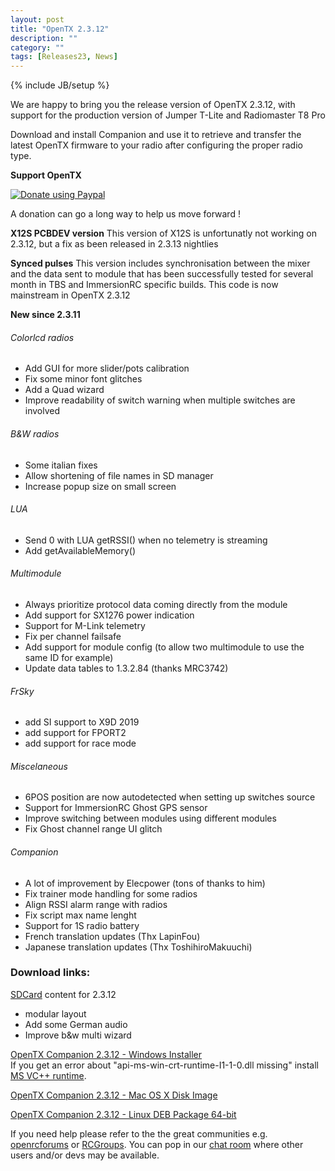 ```yaml
---
layout: post
title: "OpenTX 2.3.12"
description: ""
category: ""
tags: [Releases23, News]
---
```

{% include JB/setup %}

We are happy to bring you the release version of OpenTX 2.3.12, with support for the production version of Jumper T-Lite and Radiomaster T8 Pro

Download and install Companion and use it to retrieve and transfer the latest OpenTX firmware to your radio after configuring the proper radio type.

**Support OpenTX**

<a href="https://www.paypal.com/cgi-bin/webscr?cmd=_s-xclick&amp;hosted_button_id=DJ9MASSKVW8WN" rel="nofollow"><img src="https://camo.githubusercontent.com/11b2f47d7b4af17ef3a803f57c37de3ac82ac039/68747470733a2f2f696d672e736869656c64732e696f2f62616467652f70617970616c2d646f6e6174652d79656c6c6f772e737667" alt="Donate using Paypal" data-canonical-src="https://img.shields.io/badge/paypal-donate-yellow.svg" style="max-width:100%;"></a>

A donation can go a long way to help us move forward !

**X12S PCBDEV version**
This version of X12S is unfortunatly not working on 2.3.12, but a fix as been released in 2.3.13 nightlies

**Synced pulses**
This version includes synchronisation between the mixer and the data sent to module that has been successfully tested for several month in TBS and ImmersionRC specific builds. This code is now mainstream in OpenTX 2.3.12

**New since 2.3.11**

###### Colorlcd radios
- Add GUI for more slider/pots calibration
- Fix some minor font glitches
- Add a Quad wizard
- Improve readability of switch warning when multiple switches are involved

###### B&W radios
- Some italian fixes
- Allow shortening of file names in SD manager
- Increase popup size on small screen

###### LUA
- Send 0 with LUA getRSSI() when no telemetry is streaming
- Add getAvailableMemory()

###### Multimodule
- Always prioritize protocol data coming directly from the module
- Add support for SX1276 power indication
- Support for M-Link telemetry
- Fix per channel failsafe
- Add support for module config (to allow two multimodule to use the same ID for example)
- Update data tables to 1.3.2.84 (thanks MRC3742)

###### FrSky
- add SI support to X9D 2019
- add support for FPORT2
- add support for race mode

###### Miscelaneous
- 6POS position are now autodetected when setting up switches source
- Support for ImmersionRC Ghost GPS sensor
- Improve switching between modules using different modules
- Fix Ghost channel range UI glitch

###### Companion
- A lot of improvement by Elecpower (tons of thanks to him)
- Fix trainer mode handling for some radios
- Align RSSI alarm range with radios
- Fix script max name lenght
- Support for 1S radio battery
- French translation updates (Thx LapinFou)
- Japanese translation updates (Thx ToshihiroMakuuchi)

### Download links:

[SDCard](http://downloads.open-tx.org/2.3/release/sdcard/) content for 2.3.12
- modular layout
- Add some German audio
- Improve b&w multi wizard

[OpenTX Companion 2.3.12  - Windows Installer](https://downloads.open-tx.org/2.3/release/companion/windows/companion-windows-2.3.12.exe)  
If you get an error about "api-ms-win-crt-runtime-I1-1-0.dll missing" install [MS VC++ runtime](https://support.microsoft.com/en-us/help/2999226/update-for-universal-c-runtime-in-windows).

[OpenTX Companion 2.3.12  - Mac OS X Disk Image](https://downloads.open-tx.org/2.3/release/companion/macosx/opentx-companion-2.3.12.dmg)

[OpenTX Companion 2.3.12  - Linux DEB Package 64-bit](https://downloads.open-tx.org/2.3/release/companion/linux/companion23_2.3.12_amd64.deb)

If you need help please refer to the the great communities e.g. [openrcforums](http://openrcforums.com/forum/viewforum.php?f=45) or [RCGroups](https://www.rcgroups.com/forums/showthread.php?3395177-Official-OpenTX-version-2-3-Discussion-Thread). You can pop in our [chat room](https://discord.gg/CZCwVx2) where other users and/or devs may be available.
